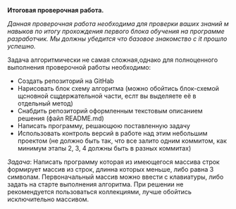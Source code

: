 **Итоговая проверочная работа.**

*Данная проверочная работа необходима для проверки ваших знаний м навыков по итогу прохождения первого блока 
обучения на программе разработчик. Мы должны убедится что базовое знакомство с it прошло успешно.*

Задача алгоритмически не самая сложная,однако для полноценного выполнения проверочной работы необходимо:
* Создать репозиторий на GitHab
* Нарисовать блок схему алгоритма (можно обойтись блок-схемой щсновной сщдержательной части, еслт вы выделяете её в отдельный метод)
* Снабдить репозиторий оформленным текстовым описанием решения (файл README.md)
* Написать программу, решающюю поставленную задачу
* Использовать контроль версий в работе над этим небольшим проектом (не должно быть так, что все залито одним коммитом, как минимум этапы 2, 3, 4 должны быть в разных коммитах)

*Задача*: Написать программу которая из имеющегося массива строк формирует массив из строк, длинна которых меньше, либо равна 3 символам. Первоначальный массив можно ввести с клавиатуры, либо задать на старте выполнения алгоритма. При решении не рекомендуется пользоваться коллекциями, лучше обойтись исключительно массивом.

